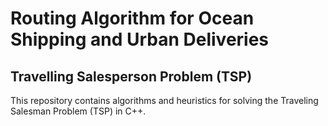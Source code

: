 # Routing Algorithm for Ocean Shipping and Urban Deliveries


## Travelling Salesperson Problem (TSP)

This repository contains algorithms and heuristics for solving the Traveling Salesman Problem (TSP) in C++.
